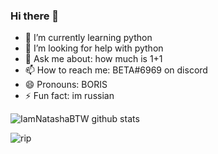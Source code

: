 ### Hi there 👋


- 🌱 I’m currently learning python
- 🤔 I’m looking for help with python
- 💬 Ask me about: how much is 1+1
- 📫 How to reach me: BETA#6969 on discord
- 😄 Pronouns: BORIS 
- ⚡ Fun fact: im russian


![IamNatashaBTW github stats](https://github-readme-stats.vercel.app/api?username=IamNatashaBTW&show_icons=true&theme=dark)

![rip](https://www.google.com/imgres?imgurl=https%3A%2F%2Fwww.icegif.com%2Fwp-content%2Fuploads%2Ffortnite-icegif-55.gif&imgrefurl=https%3A%2F%2Fwww.icegif.com%2Ffortnite-47-3%2F&tbnid=irnyQfpCyY5KNM&vet=12ahUKEwji4p20sOjyAhUKdRoKHWaECdUQMygFegUIARD0AQ..i&docid=itJWzbpmpfLCiM&w=220&h=201&q=fortnite%20dance%20gif&ved=2ahUKEwji4p20sOjyAhUKdRoKHWaECdUQMygFegUIARD0AQ)

